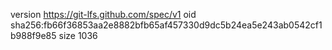 version https://git-lfs.github.com/spec/v1
oid sha256:fb66f36853aa2e8882bfb65af457330d9dc5b24ea5e243ab0542cf1b988f9e85
size 1036
